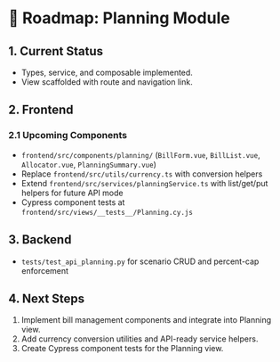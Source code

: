 # 🧮 Roadmap: Planning Module

## 1. Current Status
- Types, service, and composable implemented.
- View scaffolded with route and navigation link.

## 2. Frontend
### 2.1 Upcoming Components
- `frontend/src/components/planning/` (`BillForm.vue`, `BillList.vue`, `Allocator.vue`, `PlanningSummary.vue`)
- Replace `frontend/src/utils/currency.ts` with conversion helpers
- Extend `frontend/src/services/planningService.ts` with list/get/put helpers for future API mode
- Cypress component tests at `frontend/src/views/__tests__/Planning.cy.js`

## 3. Backend
- `tests/test_api_planning.py` for scenario CRUD and percent-cap enforcement

## 4. Next Steps
1. Implement bill management components and integrate into Planning view.
2. Add currency conversion utilities and API-ready service helpers.
3. Create Cypress component tests for the Planning view.
